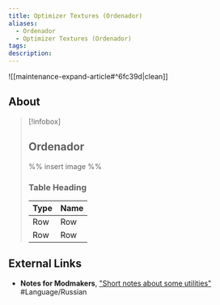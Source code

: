 ```yaml
---
title: Optimizer Textures (Ordenador)
aliases:
  - Ordenador
  - Optimizer Textures (Ordenador)
tags: 
description:
---
```


![[maintenance-expand-article#^6fc39d|clean]]

## About

> [!infobox]
> 
> ## Ordenador
> 
> %% insert image %%
> 
> ### Table Heading
> 
> | Type | Name |
> | --- | --- |
> | Row | Row |
> | Row | Row |

## External Links

- **Notes for Modmakers**, ["Short notes about some utilities"](https://morrowind-nif.github.io/Notes_RU/short_notes_about_some_utilities.htm?ms=CyAAAAAAEAAAAAAAAAAAAAAAAAAAAEABEAgY&st=MA%3D%3D&sct=MA%3D%3D&mw=MzIw) #Language/Russian 